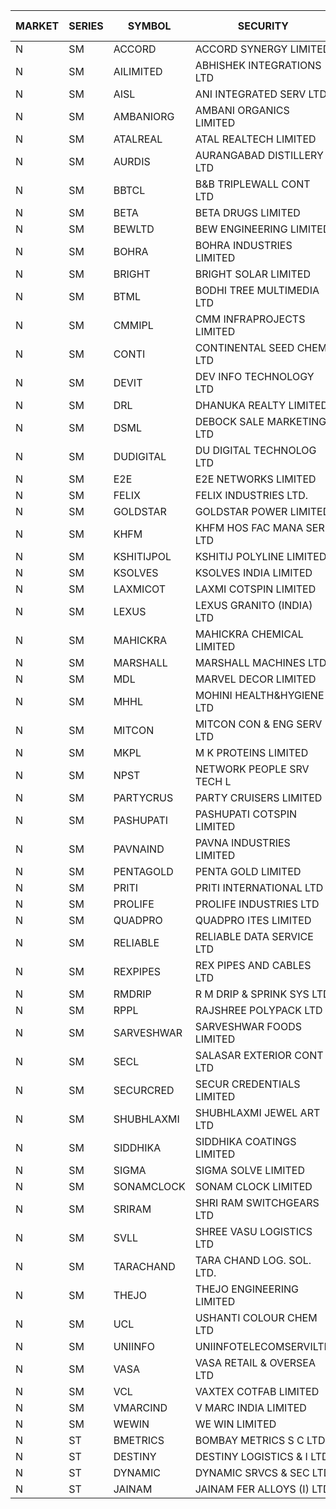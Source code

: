 


| MARKET | SERIES | SYMBOL | SECURITY | PREV CL PR | OPEN PRICE | HIGH PRICE | LOW PRICE | CLOSE PRICE | NET TRDVAL | NET TRDQTY | CORP IND | HI 52 WK | LO 52 WK |
| ----- | ----- | ----- | ----- | ----- | ----- | ----- | ----- | ----- | ----- | ----- | ----- | ----- | ----- |
| N | SM | ACCORD | ACCORD SYNERGY LIMITED | 21.25 | 20.35 | 20.35 | 20.20 | 20.20 | 161900.00 | 8000 |  | 25.45 | 14.45 |
| N | SM | AILIMITED | ABHISHEK INTEGRATIONS LTD | 26.00 | 24.70 | 24.75 | 24.70 | 24.70 | 296550.00 | 12000 |  | 38.60 | 19.00 |
| N | SM | AISL | ANI INTEGRATED SERV LTD. | 67.30 | 62.30 | 62.30 | 62.30 | 62.30 | 74760.00 | 1200 |  | 71.00 | 18.10 |
| N | SM | AMBANIORG | AMBANI ORGANICS LIMITED | 105.00 | 101.10 | 101.10 | 100.00 | 100.00 | 402200.00 | 4000 |  | 114.85 | 43.70 |
| N | SM | ATALREAL | ATAL REALTECH LIMITED | 169.95 | 174.40 | 174.40 | 164.00 | 167.25 | 17600000.00 | 105600 |  | 188.40 | 30.95 |
| N | SM | AURDIS | AURANGABAD DISTILLERY LTD | 78.90 | 75.00 | 75.00 | 75.00 | 75.00 | 150000.00 | 2000 |  | 86.00 | 25.90 |
| N | SM | BBTCL | B&B TRIPLEWALL CONT LTD | 98.50 | 95.20 | 95.20 | 95.20 | 95.20 | 285600.00 | 3000 |  | 99.30 | 27.50 |
| N | SM | BETA | BETA DRUGS LIMITED | 500.25 | 456.00 | 499.50 | 441.00 | 484.00 | 4509840.00 | 9600 |  | 665.00 | 104.80 |
| N | SM | BEWLTD | BEW ENGINEERING LIMITED | 379.70 | 361.10 | 361.10 | 360.75 | 360.75 | 4330200.00 | 12000 |  | 388.20 | 228.15 |
| N | SM | BOHRA | BOHRA INDUSTRIES LIMITED | 4.40 | 4.40 | 4.60 | 4.40 | 4.55 | 97900.00 | 22000 |  | 7.25 | .95 |
| N | SM | BRIGHT | BRIGHT SOLAR LIMITED | 5.35 | 5.05 | 5.45 | 5.05 | 5.20 | 268350.00 | 51000 |  | 15.55 | 4.60 |
| N | SM | BTML | BODHI TREE MULTIMEDIA LTD | 122.50 | 122.50 | 128.60 | 122.50 | 128.60 | 455640.00 | 3600 |  | 128.60 | 64.05 |
| N | SM | CMMIPL | CMM INFRAPROJECTS LIMITED | 17.30 | 16.55 | 16.60 | 16.50 | 16.60 | 148950.00 | 9000 |  | 21.05 | 2.25 |
| N | SM | CONTI | CONTINENTAL SEED CHEM LTD | 8.45 | 8.85 | 8.85 | 8.85 | 8.85 | 58994.10 | 6666 |  | 11.40 | 5.20 |
| N | SM | DEVIT | DEV INFO TECHNOLOGY LTD | 160.00 | 158.00 | 158.00 | 157.00 | 157.00 | 1650000.00 | 10500 |  | 165.00 | 85.00 |
| N | SM | DRL | DHANUKA REALTY LIMITED | 19.90 | 18.95 | 18.95 | 18.95 | 18.95 | 113700.00 | 6000 |  | 21.05 | 7.50 |
| N | SM | DSML | DEBOCK SALE MARKETING LTD | 74.15 | 72.35 | 77.85 | 72.35 | 77.40 | 7338600.00 | 96000 |  | 77.85 | 5.75 |
| N | SM | DUDIGITAL | DU DIGITAL TECHNOLOG LTD | 138.15 | 131.25 | 131.25 | 131.25 | 131.25 | 262500.00 | 2000 |  | 153.05 | 95.00 |
| N | SM | E2E | E2E NETWORKS LIMITED | 54.00 | 52.50 | 53.00 | 51.30 | 51.30 | 623000.00 | 12000 |  | 61.30 | 34.50 |
| N | SM | FELIX | FELIX INDUSTRIES LTD. | 37.75 | 36.25 | 39.00 | 36.25 | 38.10 | 9797200.00 | 256000 |  | 51.25 | 31.00 |
| N | SM | GOLDSTAR | GOLDSTAR POWER LIMITED | 25.20 | 24.50 | 24.50 | 24.50 | 24.50 | 147000.00 | 6000 |  | 26.25 | 19.70 |
| N | SM | KHFM | KHFM HOS FAC MANA SER LTD | 61.95 | 62.05 | 63.50 | 61.00 | 62.65 | 1677750.00 | 27000 |  | 63.75 | 25.75 |
| N | SM | KSHITIJPOL | KSHITIJ POLYLINE LIMITED | 35.00 | 33.50 | 33.75 | 33.50 | 33.75 | 1565676.30 | 46660 |  | 45.65 | 19.85 |
| N | SM | KSOLVES | KSOLVES INDIA LIMITED | 343.60 | 321.95 | 337.70 | 309.25 | 317.80 | 31601920.00 | 99200 |  | 1718.20 | 227.00 |
| N | SM | LAXMICOT | LAXMI COTSPIN LIMITED | 25.25 | 26.45 | 26.50 | 26.00 | 26.50 | 1264200.00 | 48000 |  | 36.55 | 7.50 |
| N | SM | LEXUS | LEXUS GRANITO (INDIA) LTD | 16.00 | 15.20 | 16.25 | 15.20 | 16.00 | 78700.00 | 5000 |  | 22.50 | 7.20 |
| N | SM | MAHICKRA | MAHICKRA CHEMICAL LIMITED | 87.40 | 88.25 | 88.25 | 81.15 | 84.80 | 381300.00 | 4500 |  | 96.00 | 75.00 |
| N | SM | MARSHALL | MARSHALL MACHINES LTD | 40.75 | 40.75 | 40.75 | 36.20 | 36.20 | 795750.00 | 21000 |  | 47.00 | 6.70 |
| N | SM | MDL | MARVEL DECOR LIMITED | 22.00 | 22.00 | 22.00 | 22.00 | 22.00 | 88000.00 | 4000 |  | 29.95 | 19.95 |
| N | SM | MHHL | MOHINI HEALTH&HYGIENE LTD | 23.35 | 22.65 | 22.65 | 22.30 | 22.30 | 202800.00 | 9000 |  | 39.50 | 15.95 |
| N | SM | MITCON | MITCON CON & ENG SERV LTD | 57.35 | 57.35 | 58.50 | 57.35 | 58.40 | 580900.00 | 10000 |  | 64.95 | 33.10 |
| N | SM | MKPL | M K PROTEINS LIMITED | 150.10 | 142.60 | 142.60 | 142.60 | 142.60 | 285200.00 | 2000 |  | 158.00 | 75.10 |
| N | SM | NPST | NETWORK PEOPLE SRV TECH L | 71.10 | 69.50 | 69.50 | 69.50 | 69.50 | 111200.00 | 1600 |  | 78.00 | 67.00 |
| N | SM | PARTYCRUS | PARTY CRUISERS LIMITED | 21.75 | 22.00 | 22.00 | 22.00 | 22.00 | 44000.00 | 2000 |  | 39.90 | 16.50 |
| N | SM | PASHUPATI | PASHUPATI COTSPIN LIMITED | 94.80 | 93.95 | 93.95 | 76.00 | 76.00 | 271920.00 | 3200 |  | 99.00 | 50.00 |
| N | SM | PAVNAIND | PAVNA INDUSTRIES LIMITED | 209.00 | 208.00 | 208.00 | 208.00 | 208.00 | 166400.00 | 800 |  | 225.00 | 165.05 |
| N | SM | PENTAGOLD | PENTA GOLD LIMITED | 79.80 | 83.00 | 83.00 | 83.00 | 83.00 | 249000.00 | 3000 |  | 115.00 | 15.60 |
| N | SM | PRITI | PRITI INTERNATIONAL LTD | 269.85 | 70.80 | 70.80 | 70.80 | 70.80 | 2718720.00 | 38400 | XB | 284.90 | 66.80 |
| N | SM | PROLIFE | PROLIFE INDUSTRIES LTD | 104.00 | 99.00 | 108.75 | 99.00 | 108.75 | 623250.00 | 6000 |  | 117.00 | 33.25 |
| N | SM | QUADPRO | QUADPRO ITES LIMITED | 17.55 | 17.00 | 17.15 | 16.85 | 16.90 | 1628700.00 | 96000 |  | 18.80 | 16.85 |
| N | SM | RELIABLE | RELIABLE DATA SERVICE LTD | 36.90 | 36.90 | 36.90 | 36.90 | 36.90 | 177120.00 | 4800 |  | 39.00 | 23.75 |
| N | SM | REXPIPES | REX PIPES AND CABLES LTD | 50.60 | 49.50 | 49.50 | 48.30 | 48.60 | 1368400.00 | 28000 |  | 64.35 | 26.00 |
| N | SM | RMDRIP | R M DRIP & SPRINK SYS LTD | 16.10 | 16.00 | 16.00 | 16.00 | 16.00 | 64000.00 | 4000 |  | 59.00 | 15.50 |
| N | SM | RPPL | RAJSHREE POLYPACK LTD | 157.60 | 151.00 | 158.00 | 150.50 | 154.00 | 3686800.00 | 24000 |  | 200.00 | 74.00 |
| N | SM | SARVESHWAR | SARVESHWAR FOODS LIMITED | 23.30 | 22.25 | 22.25 | 22.15 | 22.15 | 283840.00 | 12800 |  | 37.85 | 11.00 |
| N | SM | SECL | SALASAR EXTERIOR CONT LTD | 21.00 | 21.00 | 21.00 | 21.00 | 21.00 | 63000.00 | 3000 |  | 32.80 | 9.90 |
| N | SM | SECURCRED | SECUR CREDENTIALS LIMITED | 24.40 | 25.40 | 25.40 | 25.40 | 25.40 | 15240.00 | 600 |  | 36.25 | 12.00 |
| N | SM | SHUBHLAXMI | SHUBHLAXMI JEWEL ART LTD | 12.40 | 12.40 | 12.40 | 12.40 | 12.40 | 12400.00 | 1000 |  | 26.80 | 11.20 |
| N | SM | SIDDHIKA | SIDDHIKA COATINGS LIMITED | 89.30 | 84.85 | 84.85 | 84.85 | 84.85 | 339400.00 | 4000 |  | 94.00 | 45.00 |
| N | SM | SIGMA | SIGMA SOLVE LIMITED | 300.00 | 285.00 | 285.00 | 285.00 | 285.00 | 855000.00 | 3000 |  | 340.30 | 33.80 |
| N | SM | SONAMCLOCK | SONAM CLOCK LIMITED | 66.75 | 67.00 | 67.30 | 61.10 | 62.00 | 1175100.00 | 18000 |  | 67.45 | 39.00 |
| N | SM | SRIRAM | SHRI RAM SWITCHGEARS LTD | 12.15 | 11.55 | 11.55 | 11.55 | 11.55 | 69300.00 | 6000 |  | 18.50 | 11.20 |
| N | SM | SVLL | SHREE VASU LOGISTICS LTD | 103.15 | 102.25 | 102.25 | 102.00 | 102.20 | 2656750.00 | 26000 |  | 105.00 | 76.00 |
| N | SM | TARACHAND | TARA CHAND LOG. SOL. LTD. | 41.45 | 40.15 | 40.25 | 40.15 | 40.15 | 241100.00 | 6000 |  | 52.35 | 26.00 |
| N | SM | THEJO | THEJO ENGINEERING LIMITED | 1175.05 | 1180.00 | 1180.00 | 1125.00 | 1140.00 | 861750.00 | 750 |  | 3950.00 | 980.00 |
| N | SM | UCL | USHANTI COLOUR CHEM LTD | 58.75 | 58.50 | 59.90 | 58.00 | 59.00 | 1766800.00 | 30000 |  | 60.00 | 24.00 |
| N | SM | UNIINFO | UNIINFOTELECOMSERVILTD | 24.80 | 25.00 | 25.00 | 25.00 | 25.00 | 50000.00 | 2000 |  | 27.45 | 7.85 |
| N | SM | VASA | VASA RETAIL & OVERSEA LTD | 6.00 | 6.00 | 6.00 | 6.00 | 6.00 | 24000.00 | 4000 |  | 7.40 | 4.95 |
| N | SM | VCL | VAXTEX COTFAB LIMITED | 85.50 | 84.00 | 85.00 | 84.00 | 84.00 | 759000.00 | 9000 |  | 85.50 | 17.00 |
| N | SM | VMARCIND | V MARC INDIA LIMITED | 35.00 | 33.25 | 33.25 | 33.25 | 33.25 | 99750.00 | 3000 |  | 45.00 | 25.35 |
| N | SM | WEWIN | WE WIN LIMITED | 28.95 | 30.35 | 30.35 | 30.35 | 30.35 | 4552500.00 | 150000 |  | 55.15 | 13.05 |
| N | ST | BMETRICS | BOMBAY METRICS S C LTD | 125.35 | 131.50 | 131.60 | 131.50 | 131.60 | 947400.00 | 7200 |  | 131.60 | 98.30 |
| N | ST | DESTINY | DESTINY LOGISTICS & I LTD | 17.85 | 17.00 | 17.00 | 17.00 | 17.00 | 204000.00 | 12000 |  | 20.70 | 17.00 |
| N | ST | DYNAMIC | DYNAMIC SRVCS & SEC LTD | 48.10 | 45.70 | 50.25 | 45.70 | 49.45 | 3039800.00 | 62000 |  | 55.65 | 45.70 |
| N | ST | JAINAM | JAINAM FER ALLOYS (I) LTD | 70.00 | 70.00 | 70.00 | 70.00 | 70.00 | 1960000.00 | 28000 |  | 76.65 | 70.00 |



